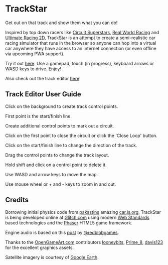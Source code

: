 # TrackStar

Get out on that track and show them what you can do!

Inspired by top down racers like [Circuit Superstars](https://store.steampowered.com/app/1097130/Circuit_Superstars/), [Real World Racing](https://steamcommunity.com/sharedfiles/filedetails/?id=94564971) and [Ultimate Racing 2D](https://store.steampowered.com/app/808080/Ultimate_Racing_2D/), TrackStar is an attempt to create a semi-realistic car racing simulator that runs in the browser so anyone can hop into a virtual car anywhere they have access to an internet connection (or even offline via upcoming PWA support).

Try it out [here](https://trackstar.glitch.me/).  Use a gamepad, touch (in progress), keyboard arrows or WASD keys to drive. Enjoy!

Also check out the track editor [here](https://trackstar.glitch.me/editor)!

## Track Editor User Guide

Click on the background to create track control points.

First point is the start/finish line.

Create additional control points to mark out a circuit.

Click on the first point to close the circuit or click the 'Close Loop' button.

Click on the start/finish line to change the direction of the track.

Drag the control points to change the track layout.

Hold shift and click on a control point to delete it.

Use WASD and arrow keys to move the map.

Use mouse wheel or + and - keys to zoom in and out.

## Credits

Borrowing initial physics code from [pakastins](https://github.com/pakastin) amazing [car.js.org](https://car.js.org/), TrackStar is being developed online at [Glitch.com](https://glitch.com/) using modern [Web Standards](https://www.w3.org/standards/) based technologies and the [Phaser](https://phaser.io/) HTML5 game framework.

Engine audio is based on this [post](https://www.redblobgames.com/x/1618-webaudio/) by [@redblobgames](https://twitter.com/redblobgames).

Thanks to the [OpenGameArt.com](https://opengameart.org/) contributors 
[looneybits](https://opengameart.org/users/looneybits), 
[Prime_8](https://opengameart.org/users/prime8), 
[davis123](https://opengameart.org/users/davis123) 
for the excellent graphics assets.

Satellite imagery is courtesy of [Google Earth](https://www.google.com/earth/).
